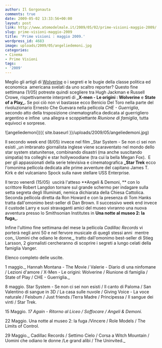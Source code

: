 ```yaml
---
author: Il Gorgonauta
comments: true
date: 2009-05-02 13:33:56+00:00
layout: post
link: http://www.atomodelmale.it/2009/05/02/prime-visioni-maggio-2009/
slug: prime-visioni-maggio-2009
title: 'Prime visioni : maggio 2009.'
wordpress_id: 4683
image: uploads/2009/05/angeliedemoni.jpg
categories:
- Cinema
- Prime Visioni
tags:
- '2009'
---
```


Meglio gli artigli di [Wolverine](/2009/04/26/il-29-aprile-ecco-x-men-le-origini-wolverine-trailer.html) o i segreti e le bugie della classe politica ed economica  americana svelati da uno scaltro reporter? Questo fine settimana (1/05) potreste quindi scegliere tra Hugh Jackman e Russell Crowe, rispettivamente interpreti di **_X-men - Le origini : Wolverine** e **State of a Play_.** Se poi ciò non vi bastasse ecco Benicio Del Toro nella parte del rivoluzionario Ernesto Che Guevara nella pellicola _CHE - Guerriglia_, secondo atto della trsposizione cinematografica dedicata al guerrigliero argentino e infine  una allegra e scoppiettante _Riunione di famiglia_, tutta equivoci e sorprese.

![angeliedemoni]({{ site.baseurl }}/uploads/2009/05/angeliedemoni.jpg)

Il secondo week end (8/05) invece nel film _Star System - Se non ci sei non esisti _un imbranato giornalista inglese viene scaraventato nel mondo dello star system statunitense, combinando disastri (ma anche suscitando simpatia) tra colleghi e star hollywoodiane (tra cui la bella Megan Fox).  E per gli appassionati della serie televisiva e cinematografica **_Star Trek** ecco l'omonima pellicola dedicata alle prime avventure del capitano James T. Kirk e del vulcaniano Spock sulla nave stellare USS Enterprise.

Il terzo venerdì (15/05)  uscirà l'atteso **Angeli & Demoni, ** con lo scrittore Robert Langdon tornare sul grande schermo per indagare sulla setta segreta degli Illuminati, nemica dichiarata della Chiesa Cattolica. Seconda pellicola diretta da Ron Howard e con la presenza di Tom Hanks tratta dall'omonimo best-seller di Dan Brown. Il successivo week end invece il custode Larry e suoi stravaganti amici del museo vivranno una nuova avventura presso lo Smithsonian Institutes in **Una notte al museo 2: la fuga_**.

Infine l'ultimo fine settimana del mese la pellicola _Cadillac Records_ vi porterà negli anni 50 e nel fervore musicale di quegli stessi anni  mentre con_ Uomini che odiano le donne_, tratto dall'omonimo best-seller di Stieg Larsson, 2 giornalisti cercheranno di scoprire i segreti a lungo celati della famiglia Vanger.

Elenco completo delle uscite.

1 maggio._ Hannah Montana - The Movie / Valerie - Diario di una ninfomane / Lezioni d'amore / X-Men - Le origini: Wolverine / Riunione di famiglia / State of Play / CHE - Guerriglia._

8 maggio. Star System - Se non ci sei non esisti / Il canto di Paloma / San Valentino di sangue in 3D / La casa sulle nuvole / Giving Voice - La voce naturale / Feisbum / Just friends /Terra Madre / Principessa / Il sangue dei vinti / Star Trek.

15 Maggio. _17 Again - Ritorno al Liceo / Soffocare / Angeli & Demoni._

22 Maggio. Una notte al museo 2: la fuga /Vincere / Role Models / The Limits of Control.

29 Maggio._ Cadillac Records / Settimo Cielo / Corsa a Witch Mountain / Uomini che odiano le donne /Le grand alibi / The Uninvited._
